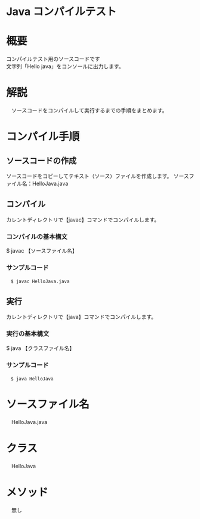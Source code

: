 # Java コンパイルテスト
# 概要
  コンパイルテスト用のソースコードです  
  文字列「Hello java」をコンソールに出力します。  

# 解説
　ソースコードをコンパイルして実行するまでの手順をまとめます。

# コンパイル手順
## ソースコードの作成
  ソースコードをコピーしてテキスト（ソース）ファイルを作成します。
  ソースファイル名：HelloJava.java
## コンパイル
  カレントディレクトリで【javac】コマンドでコンパイルします。

### コンパイルの基本構文
  $ javac 【ソースファイル名】

### サンプルコード  
```
　$ javac HelloJava.java
```  
## 実行  
  カレントディレクトリで【java】コマンドでコンパイルします。
### 実行の基本構文
  $ java 【クラスファイル名】

### サンプルコード    
```
　$ java HelloJava
```  
# ソースファイル名
　HelloJava.java
# クラス
　HelloJava
# メソッド
　無し

